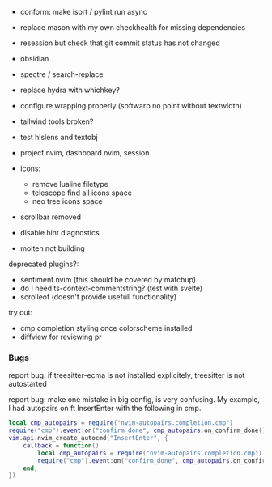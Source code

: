- conform: make isort / pylint run async
- replace mason with my own checkhealth for missing dependencies
- resession but check that git commit status has not changed
- obsidian
- spectre / search-replace
- replace hydra with whichkey?
- configure wrapping properly (softwarp no point without textwidth)
- tailwind tools broken?

- test hlslens and textobj
- project.nvim, dashboard.nvim, session

- icons:
    - remove lualine filetype
    - telescope find all icons space
    - neo tree icons space

- scrollbar removed
- disable hint diagnostics
- molten not building

deprecated plugins?:
- sentiment.nvim (this should be covered by matchup)
- do I need ts-context-commentstring? (test with svelte)
- scrolleof (doesn't provide usefull functionality)

try out:
- cmp completion styling once colorscheme installed
- diffview for reviewing pr

### Bugs

report bug: if treesitter-ecma is not installed explicitely, treesitter is not
autostarted

report bug: make one mistake in big config, is very confusing. My example, I had 
autopairs on ft InsertEnter with the following in cmp.
```lua
local cmp_autopairs = require("nvim-autopairs.completion.cmp")
require("cmp").event:on("confirm_done", cmp_autopairs.on_confirm_done())
vim.api.nvim_create_autocmd("InsertEnter", {
    callback = function()
        local cmp_autopairs = require("nvim-autopairs.completion.cmp")
        require("cmp").event:on("confirm_done", cmp_autopairs.on_confirm_done())
    end,
})
```
